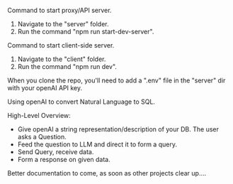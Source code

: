 Command to start proxy/API server.
1. Navigate to the "server" folder.
2. Run the command "npm run start-dev-server".


Command to start client-side server.
1. Navigate to the "client" folder.
2. Run the command "npm run dev".

When you clone the repo, you'll need to add a ".env" file in the "server" dir with your openAI API key.

Using openAI to convert Natural Language to SQL.

High-Level Overview:
- Give openAI a string representation/description of your DB.
The user asks a Question.
- Feed the question to LLM and direct it to form a query.
- Send Query, receive data.
- Form a response on given data.


Better documentation to come, as soon as other projects clear up....
